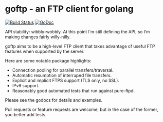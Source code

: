 # goftp - an FTP client for golang

[![Build Status](https://travis-ci.org/secsy/goftp.svg)](https://travis-ci.org/secsy/goftp) [![GoDoc](https://godoc.org/github.com/secsy/goftp?status.svg)](https://godoc.org/github.com/secsy/goftp)

API stability: wibbly-wobbly. At this point I'm still defining the API, so I'm making changes fairly willy-nilly.

goftp aims to be a high-level FTP client that takes advantage of useful FTP features when supported by the server.

Here are some notable package highlights:

* Connection pooling for parallel transfers/traversal.
* Automatic resumption of interruped file transfers.
* Explicit and implicit FTPS support (TLS only, no SSL).
* IPv6 support.
* Reasonably good automated tests that run against pure-ftpd.

Please see the godocs for details and examples.

Pull requests or feature requests are welcome, but in the case of the former, you better add tests.